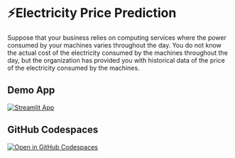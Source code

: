 # ⚡Electricity Price Prediction
Suppose that your business relies on computing services where the power consumed by your machines varies throughout the day. You do not know the actual cost of the electricity consumed by the machines throughout the day, but the organization has provided you with historical data of the price of the electricity consumed by the machines.
## Demo App

[![Streamlit App](https://static.streamlit.io/badges/streamlit_badge_black_white.svg)](https://Electricity_Price_Prediction.app/)

## GitHub Codespaces

[![Open in GitHub Codespaces](https://github.com/codespaces/badge.svg)](https://codespaces.new/streamlit/app-starter-kit?quickstart=1)
